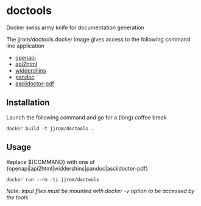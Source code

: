 # doctools
Docker swiss army knife for documentation generation

The jjrom/doctools docker image gives access to the following command line application

* [openapi](https://github.com/zircote/swagger-php)
* [api2html](https://github.com/tobilg/api2html)
* [widdershins](https://www.npmjs.com/package/widdershins)
* [pandoc](http://pandoc.org)
* [asciidoctor-pdf](https://asciidoctor.org)

## Installation
Launch the following command and go for a (long) coffee break

    docker build -t jjrom/doctools .

## Usage
Replace ${COMMAND} with one of {openapi|api2html|widdershins|pandoc|asciidoctor-pdf}

    docker run --rm -ti jjrom/doctools 

*Note: input files must be mounted with docker -v option to be accessed by the tools*
